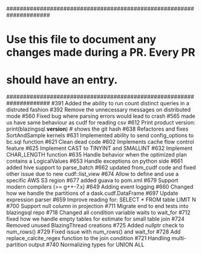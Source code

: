 #####################################################################
# Use this file to document any changes made during a PR. Every PR  #
# should have an entry.                                             #
#####################################################################
#391 Added the ability to run count distinct queries in a distruted fashion
#392 Remove the unnecessary messages on distributed mode
#560 Fixed bug where parsing errors would lead to crash
#565 made us have same behaviour as cudf for reading csv
#612 Print product version: print(blazingsql.__version__) # shows the git hash
#638 Refactores and fixes SortAndSample kernels
#631 Implemented ability to send config_options to bc.sql function
#621 Clean dead code
#602 Implements cache flow control feature
#625 Implement CAST to TINYINT and SMALLINT
#632 Implement CHAR_LENGTH function
#635 Handle behavior when the optimized plan contains a LogicalValues
#653 Handle exceptions on python side
#661 added hive support to parse_batch
#662 updated from_cudf code and fixed other issue due to new cudf::list_view
#674 Allow to define and use a specific AWS S3 region
#677 added guava to pom.xml
#679 Support modern compilers (>= g++-7.x)
#649 Adding event logging
#660 Changed how we handle the partitions of a dask.cudf.DataFrame
#697 Update expression parser
#659 Improve reading for: SELECT * FROM table LIMIT N
#700 Support null column in projection
#711 Migrate end to end tests into blazingsql repo
#718 Changed all condition variable waits to wait_for
#712 fixed how we handle empty tables for estimate for small table join
#724 Removed unused BlazingThread creations
#725 Added nullptr check to num_rows()
#729 Fixed issue with num_rows() and wait_for
#728 Add replace_calcite_regex function to the join condition
#721 Handling multi-partition output
#740 Normalizing types for UNION ALL
